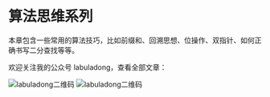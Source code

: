 # 算法思维系列

本章包含一些常用的算法技巧，比如前缀和、回溯思想、位操作、双指针、如何正确书写二分查找等等。

欢迎关注我的公众号 labuladong，查看全部文章：

![labuladong二维码](../statics/images/fucking-algorithm/pictures/table_qr2.jpg)
![labuladong二维码](../statics/images/fucking-algorithm/pictures/qrcode.jpg)